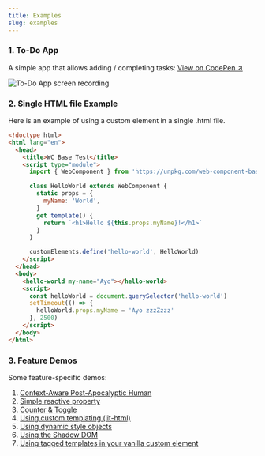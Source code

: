 ```yaml
---
title: Examples
slug: examples
---
```


### 1. To-Do App

A simple app that allows adding / completing tasks:
[View on CodePen ↗](https://codepen.io/ayoayco-the-styleful/pen/GRegyVe?editors=1010)

![To-Do App screen recording](https://raw.githubusercontent.com/ayoayco/web-component-base/main/assets/todo-app.gif)

### 2. Single HTML file Example

Here is an example of using a custom element in a single .html file.

```html
<!doctype html>
<html lang="en">
  <head>
    <title>WC Base Test</title>
    <script type="module">
      import { WebComponent } from 'https://unpkg.com/web-component-base@latest/index.js'

      class HelloWorld extends WebComponent {
        static props = {
          myName: 'World',
        }
        get template() {
          return `<h1>Hello ${this.props.myName}!</h1>`
        }
      }

      customElements.define('hello-world', HelloWorld)
    </script>
  </head>
  <body>
    <hello-world my-name="Ayo"></hello-world>
    <script>
      const helloWorld = document.querySelector('hello-world')
      setTimeout(() => {
        helloWorld.props.myName = 'Ayo zzzZzzz'
      }, 2500)
    </script>
  </body>
</html>
```

### 3. Feature Demos

Some feature-specific demos:

1. [Context-Aware Post-Apocalyptic Human](https://codepen.io/ayoayco-the-styleful/pen/WNqJMNG?editors=1010)
1. [Simple reactive property](https://codepen.io/ayoayco-the-styleful/pen/ZEwoNOz?editors=1010)
1. [Counter & Toggle](https://codepen.io/ayoayco-the-styleful/pen/PoVegBK?editors=1010)
1. [Using custom templating (lit-html)](https://codepen.io/ayoayco-the-styleful/pen/ZEwNJBR?editors=1010)
1. [Using dynamic style objects](https://codepen.io/ayoayco-the-styleful/pen/bGzXjwQ?editors=1010)
1. [Using the Shadow DOM](https://codepen.io/ayoayco-the-styleful/pen/VwRYVPv?editors=1010)
1. [Using tagged templates in your vanilla custom element](https://codepen.io/ayoayco-the-styleful/pen/bGzJQJg?editors=1010)
